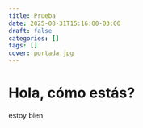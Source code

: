 ```yaml
---
title: Prueba
date: 2025-08-31T15:16:00-03:00
draft: false
categories: []
tags: []
cover: portada.jpg
---
```

# Hola, cómo estás?



estoy bien
